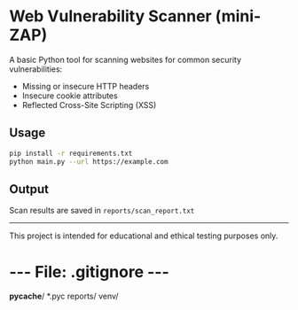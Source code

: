 # Web Vulnerability Scanner (mini-ZAP)

A basic Python tool for scanning websites for common security vulnerabilities:

- Missing or insecure HTTP headers
- Insecure cookie attributes
- Reflected Cross-Site Scripting (XSS)

## Usage

```bash
pip install -r requirements.txt
python main.py --url https://example.com
```

## Output
Scan results are saved in `reports/scan_report.txt`

---

This project is intended for educational and ethical testing purposes only.


# --- File: .gitignore ---
__pycache__/
*.pyc
reports/
venv/
